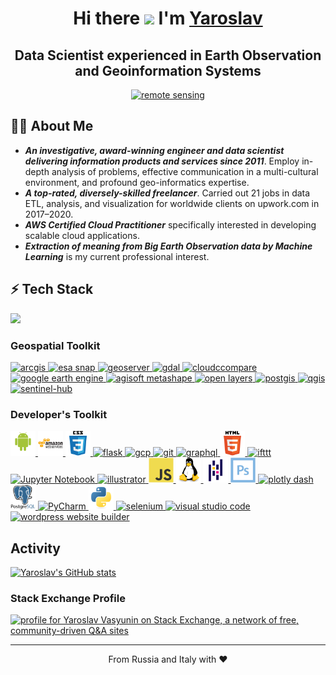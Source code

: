 <h1 align="center">Hi there <img src="https://github.com/blackcater/blackcater/raw/main/images/Hi.gif" height="32"/> I'm <a href="https://www.linkedin.com/in/vasyunin/" target="_blank">Yaroslav</a></h1>

<h2 align="center">Data Scientist experienced in Earth Observation and Geoinformation Systems</h2>

<p align="center"><a href="https://en.wikipedia.org/wiki/Remote_sensing" target="_blank" rel="noreferrer"> <img src="https://upload.wikimedia.org/wikipedia/commons/d/d1/Satellite_imaging.svg" alt="remote sensing" width="200"/> </a></p>

## 🧑‍💻 About Me

- ***An investigative, award-winning engineer and data scientist delivering information products and services since 2011***. Employ in-depth analysis of problems, effective communication in a multi-cultural environment, and profound geo-informatics expertise.
- ***A top-rated, diversely-skilled freelancer***. Carried out 21 jobs in data ETL, analysis, and visualization for worldwide clients on upwork.com in 2017–2020.
- ***AWS Certified Cloud Practitioner*** specifically interested in developing scalable cloud applications.
- ***Extraction of meaning from Big Earth Observation data by Machine Learning*** is my current professional interest.

## ⚡ Tech Stack

![](https://github-profile-summary-cards.vercel.app/api/cards/most-commit-language?username=y-vasyunin&theme=vue)

### Geospatial Toolkit

<a href="https://www.arcgis.com/" target="_blank" rel="noreferrer"> <img src="https://upload.wikimedia.org/wikipedia/commons/d/df/ArcGIS_logo.png" alt="arcgis" width="40" height="40"/> </a>
<a href="https://eo4society.esa.int/resources/snap/" target="_blank" rel="noreferrer"> <img src="https://eo4society.esa.int/wp-content/uploads/2018/11/SNAP_icon-400x400.jpg" alt="esa snap" width="40" height="40"/> </a>
<a href="https://geoserver.org/" target="_blank" rel="noreferrer"> <img src="https://upload.wikimedia.org/wikipedia/de/3/38/GeoServer_Logo.svg" alt="geoserver" width="100"/> </a>
<a href="https://gdal.org/" target="_blank" rel="noreferrer"> <img src="https://upload.wikimedia.org/wikipedia/commons/d/df/GDALLogoColor.svg" alt="gdal" width="40" height="40"/> </a>
<a href="https://www.danielgm.net/cc/" target="_blank" rel="noreferrer"> <img src="https://upload.wikimedia.org/wikipedia/commons/a/a1/CloudCompareV2_logo.png" alt="cloudccompare" width="40" height="40"/> </a>
<a href="https://earthengine.google.com/" target="_blank" rel="noreferrer"> <img src="https://upload.wikimedia.org/wikipedia/commons/e/e4/Google_Earth_icon.svg" alt="google earth engine" width="40" height="40"/> </a>
<a href="https://www.agisoft.com/" target="_blank" rel="noreferrer"> <img src="https://yt3.ggpht.com/ytc/AKedOLSE2kOBeDe3j6ngLfpMNitQP-H1PDAdii8aBSZ_ag=s176-c-k-c0x00ffffff-no-rj" alt="agisoft metashape" width="40" height="40"/> </a>
<a href="https://openlayers.org/" target="_blank" rel="noreferrer"> <img src="https://upload.wikimedia.org/wikipedia/commons/6/67/OpenLayers_logo.svg" alt="open layers" width="40" height="40"/> </a>
<a href="https://postgis.net/" target="_blank" rel="noreferrer"> <img src="https://postgis.net/docs/manual-dev/images/PostGIS_logo.png" alt="postgis" width="40" height="40"/> </a>
<a href="https://www.qgis.org/" target="_blank" rel="noreferrer"> <img src="https://upload.wikimedia.org/wikipedia/commons/3/3e/QGIS_logo_minimal.svg" alt="qgis" width="40" height="40"/> </a>
<a href="https://www.sentinel-hub.com/" target="_blank" rel="noreferrer"> <img src="https://www.sentinel-hub.com/img/logo.svg" alt="sentinel-hub" width="100"/> </a>

### Developer's Toolkit

<p align="left">
<a href="https://developer.android.com" target="_blank" rel="noreferrer"> <img src="https://raw.githubusercontent.com/devicons/devicon/master/icons/android/android-original-wordmark.svg" alt="android" width="40" height="40"/> </a>
 <a href="https://aws.amazon.com" target="_blank" rel="noreferrer"> <img src="https://raw.githubusercontent.com/devicons/devicon/master/icons/amazonwebservices/amazonwebservices-original-wordmark.svg" alt="aws" width="40" height="40"/> </a>
 <a href="https://www.w3schools.com/css/" target="_blank" rel="noreferrer"> <img src="https://raw.githubusercontent.com/devicons/devicon/master/icons/css3/css3-original-wordmark.svg" alt="css3" width="40" height="40"/> </a>
 <a href="https://flask.palletsprojects.com/" target="_blank" rel="noreferrer"> <img src="https://www.vectorlogo.zone/logos/pocoo_flask/pocoo_flask-icon.svg" alt="flask" width="40" height="40"/> </a>
 <a href="https://cloud.google.com" target="_blank" rel="noreferrer"> <img src="https://www.vectorlogo.zone/logos/google_cloud/google_cloud-icon.svg" alt="gcp" width="40" height="40"/> </a>
 <a href="https://git-scm.com/" target="_blank" rel="noreferrer"> <img src="https://www.vectorlogo.zone/logos/git-scm/git-scm-icon.svg" alt="git" width="40" height="40"/> </a>
 <a href="https://graphql.org" target="_blank" rel="noreferrer"> <img src="https://www.vectorlogo.zone/logos/graphql/graphql-icon.svg" alt="graphql" width="40" height="40"/> </a>
 <a href="https://www.w3.org/html/" target="_blank" rel="noreferrer"> <img src="https://raw.githubusercontent.com/devicons/devicon/master/icons/html5/html5-original-wordmark.svg" alt="html5" width="40" height="40"/> </a>
 <a href="https://ifttt.com/" target="_blank" rel="noreferrer"> <img src="https://www.vectorlogo.zone/logos/ifttt/ifttt-ar21.svg" alt="ifttt" width="40" height="40"/> </a>
 <a href="https://jupyter.org/" target="_blank" rel="noreferrer"> <img src="https://upload.wikimedia.org/wikipedia/commons/3/38/Jupyter_logo.svg" alt="Jupyter Notebook" width="40" height="40"/> </a>
 <a href="https://www.adobe.com/in/products/illustrator.html" target="_blank" rel="noreferrer"> <img src="https://www.vectorlogo.zone/logos/adobe_illustrator/adobe_illustrator-icon.svg" alt="illustrator" width="40" height="40"/> </a>
 <a href="https://developer.mozilla.org/en-US/docs/Web/JavaScript" target="_blank" rel="noreferrer"> <img src="https://raw.githubusercontent.com/devicons/devicon/master/icons/javascript/javascript-original.svg" alt="javascript" width="40" height="40"/> </a>
 <a href="https://www.linux.org/" target="_blank" rel="noreferrer"> <img src="https://raw.githubusercontent.com/devicons/devicon/master/icons/linux/linux-original.svg" alt="linux" width="40" height="40"/> </a>
 <a href="https://pandas.pydata.org/" target="_blank" rel="noreferrer"> <img src="https://raw.githubusercontent.com/devicons/devicon/2ae2a900d2f041da66e950e4d48052658d850630/icons/pandas/pandas-original.svg" alt="pandas" width="40" height="40"/> </a>
 <a href="https://www.photoshop.com" target="_blank" rel="noreferrer"> <img src="https://raw.githubusercontent.com/devicons/devicon/master/icons/photoshop/photoshop-line.svg" alt="photoshop" width="40" height="40"/> </a>
 <a href="https://plotly.com/dash/" target="_blank" rel="noreferrer"> <img src="https://upload.wikimedia.org/wikipedia/commons/9/9f/Plotly-logomark-avatar.jpg" alt="plotly dash" width="40" height="40"/> </a>
 <a href="https://www.postgresql.org" target="_blank" rel="noreferrer"> <img src="https://raw.githubusercontent.com/devicons/devicon/master/icons/postgresql/postgresql-original-wordmark.svg" alt="postgresql" width="40" height="40"/> </a>
 <a href="https://www.jetbrains.com/pycharm/" target="_blank" rel="noreferrer"> <img src="https://upload.wikimedia.org/wikipedia/commons/1/1d/PyCharm_Icon.svg" alt="PyCharm" width="40" height="40"/> </a>
 <a href="https://www.python.org" target="_blank" rel="noreferrer"> <img src="https://raw.githubusercontent.com/devicons/devicon/master/icons/python/python-original.svg" alt="python" width="40" height="40"/> </a>
 <a href="https://www.selenium.dev" target="_blank" rel="noreferrer"> <img src="https://raw.githubusercontent.com/detain/svg-logos/780f25886640cef088af994181646db2f6b1a3f8/svg/selenium-logo.svg" alt="selenium" width="40" height="40"/> </a>
 <a href="https://code.visualstudio.com/" target="_blank" rel="noreferrer"> <img src="https://upload.wikimedia.org/wikipedia/commons/9/9a/Visual_Studio_Code_1.35_icon.svg" alt="visual studio code" width="40" height="40"/> </a>
 <a href="https://wordpress.com/website-builder/" target="_blank" rel="noreferrer"> <img src="https://upload.wikimedia.org/wikipedia/commons/9/98/WordPress_blue_logo.svg" alt="wordpress website builder" width="40" height="40"/> </a>
</p>

## Activity

[![Yaroslav's GitHub stats](https://github-readme-stats.vercel.app/api?username=y-vasyunin)](https://github.com/y-vasyunin/github-readme-stats)

### Stack Exchange Profile

<a href="https://stackexchange.com/users/1717642"><img src="https://stackexchange.com/users/flair/1717642.png" width="208" height="58" alt="profile for Yaroslav Vasyunin on Stack Exchange, a network of free, community-driven Q&amp;A sites" title="profile for Yaroslav on Stack Exchange, a network of free, community-driven Q&amp;A sites"></a>

---

<p align="center">From Russia and Italy with ❤️</p>

